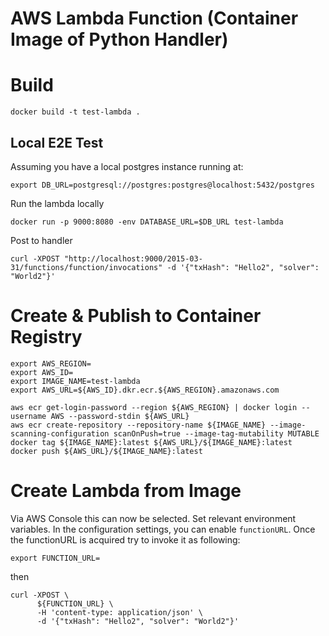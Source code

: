 # AWS Lambda Function (Container Image of Python Handler)

# Build

```shell
docker build -t test-lambda .
```

## Local E2E Test

Assuming you have a local postgres instance running at:

```shell
export DB_URL=postgresql://postgres:postgres@localhost:5432/postgres
```

Run the lambda locally

```shell
docker run -p 9000:8080 -env DATABASE_URL=$DB_URL test-lambda
```

Post to handler

```shell
curl -XPOST "http://localhost:9000/2015-03-31/functions/function/invocations" -d '{"txHash": "Hello2", "solver": "World2"}'
```

# Create & Publish to Container Registry

```shell
export AWS_REGION=
export AWS_ID=
export IMAGE_NAME=test-lambda
export AWS_URL=${AWS_ID}.dkr.ecr.${AWS_REGION}.amazonaws.com
```

```shell
aws ecr get-login-password --region ${AWS_REGION} | docker login --username AWS --password-stdin ${AWS_URL}
aws ecr create-repository --repository-name ${IMAGE_NAME} --image-scanning-configuration scanOnPush=true --image-tag-mutability MUTABLE
docker tag ${IMAGE_NAME}:latest ${AWS_URL}/${IMAGE_NAME}:latest
docker push ${AWS_URL}/${IMAGE_NAME}:latest 
```

# Create Lambda from Image

Via AWS Console this can now be selected. Set relevant environment variables. In the configuration settings, you can
enable `functionURL`. Once the functionURL is acquired try to invoke it as following:

```shell
export FUNCTION_URL=
```

then

```shell
curl -XPOST \
      ${FUNCTION_URL} \
      -H 'content-type: application/json' \
      -d '{"txHash": "Hello2", "solver": "World2"}'
```